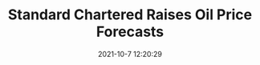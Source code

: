 ---
"title": "Standard Chartered Raises Oil Price Forecasts"
"date": "2021-10-7 12:20:29"
"feed_name": "RIGZONE"
"feed_website": "http://www.rigzone.com/"
"feed_rss": "http://www.rigzone.com/news/rss/rigzone_latest.aspx"
"link": "https://www.rigzone.com/news/standard_chartered_raises_oil_price_forecasts-07-oct-2021-166651-article/?rss=true"
"source": "None"
"file": "_posts/2021-1-1-0bd5d73ee094389efb72a21e32a8808601650fcc.md"
"accident": "0"
"drilling": "0"
"dead": "0"
"injured": "0"
"arrested": "0"
"place": "unknown place"
"where": "unknown site"
"causes": "unknown"
"place_uri": "unknown place"
---